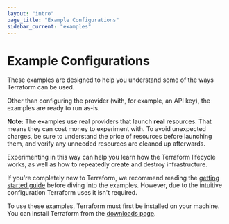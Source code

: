 ```yaml
---
layout: "intro"
page_title: "Example Configurations"
sidebar_current: "examples"
---
```


# Example Configurations

These examples are designed to help you understand some
of the ways Terraform can be used.

Other than configuring the provider (with, for example, an API key),
the examples are ready to run as-is.


<div class="alert alert-block alert-warning">
<div>
<strong>Note:</strong> The examples use real providers that launch
<strong>real</strong> resources. That means they can cost money to
experiment with. To avoid unexpected charges, be sure to understand the price
of resources before launching them, and verify any unneeded resources
are cleaned up afterwards.</div>
</div>

Experimenting in this way can help you learn how the Terraform lifecycle
works, as well as how to repeatedly create and destroy infrastructure.

If you're completely new to Terraform, we recommend reading the
[getting started guide](/intro/getting-started/install.html) before diving into
the examples. However, due to the intuitive configuration Terraform
uses it isn't required.

To use these examples, Terraform must first be installed on your machine.
You can install Terraform from the [downloads page](/downloads.html).
